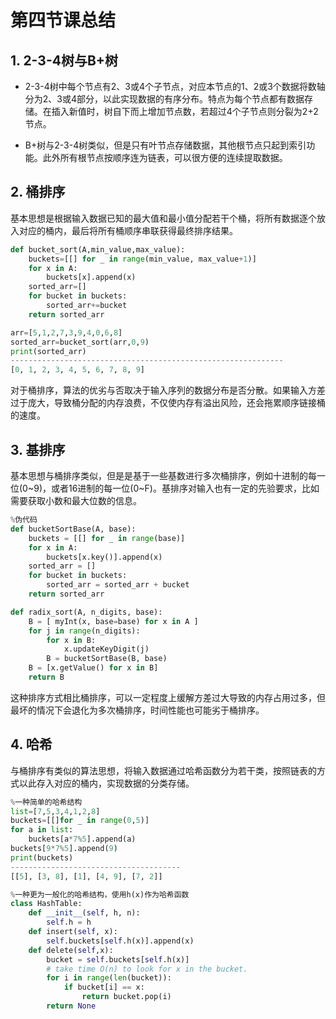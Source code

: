 # 第四节课总结

## 1. 2-3-4树与B+树

* 2-3-4树中每个节点有2、3或4个子节点，对应本节点的1、2或3个数据将数轴分为2、3或4部分，以此实现数据的有序分布。特点为每个节点都有数据存储。在插入新值时，树自下而上增加节点数，若超过4个子节点则分裂为2+2节点。

* B+树与2-3-4树类似，但是只有叶节点存储数据，其他根节点只起到索引功能。此外所有根节点按顺序连为链表，可以很方便的连续提取数据。

## 2. 桶排序

基本思想是根据输入数据已知的最大值和最小值分配若干个桶，将所有数据逐个放入对应的桶内，最后将所有桶顺序串联获得最终排序结果。

```python
def bucket_sort(A,min_value,max_value):
	buckets=[[] for _ in range(min_value, max_value+1)]
	for x in A:
	    buckets[x].append(x)
	sorted_arr=[]
	for bucket in buckets:
	    sorted_arr+=bucket
	return sorted_arr

arr=[5,1,2,7,3,9,4,0,6,8]
sorted_arr=bucket_sort(arr,0,9)
print(sorted_arr)
-------------------------------------------------------------
[0, 1, 2, 3, 4, 5, 6, 7, 8, 9]
```

对于桶排序，算法的优劣与否取决于输入序列的数据分布是否分散。如果输入方差过于庞大，导致桶分配的内存浪费，不仅使内存有溢出风险，还会拖累顺序链接桶的速度。

## 3. 基排序

基本思想与桶排序类似，但是是基于一些基数进行多次桶排序，例如十进制的每一位(0~9)，或者16进制的每一位(0~F)。基排序对输入也有一定的先验要求，比如需要获取小数和最大位数的信息。

```python
%伪代码
def bucketSortBase(A, base):
	buckets = [[] for _ in range(base)]
	for x in A:
	    buckets[x.key()].append(x)
	sorted_arr = []
	for bucket in buckets:
	    sorted_arr = sorted_arr + bucket
	return sorted_arr

def radix_sort(A, n_digits, base):
	B = [ myInt(x, base=base) for x in A ]
	for j in range(n_digits):
    	for x in B:
        	x.updateKeyDigit(j)
        B = bucketSortBase(B, base)
    B = [x.getValue() for x in B]
    return B
```

这种排序方式相比桶排序，可以一定程度上缓解方差过大导致的内存占用过多，但最坏的情况下会退化为多次桶排序，时间性能也可能劣于桶排序。

## 4. 哈希

与桶排序有类似的算法思想，将输入数据通过哈希函数分为若干类，按照链表的方式以此存入对应的桶内，实现数据的分类存储。

```python
%一种简单的哈希结构
list=[7,5,3,4,1,2,8]
buckets=[[]for _ in range(0,5)]
for a in list:
    buckets[a*7%5].append(a)
buckets[9*7%5].append(9)
print(buckets)
--------------------------------------
[[5], [3, 8], [1], [4, 9], [7, 2]]
```

```python
%一种更为一般化的哈希结构，使用h(x)作为哈希函数
class HashTable:
	def __init__(self, h, n):
    	self.h = h
    def insert(self, x):
    	self.buckets[self.h(x)].append(x)
    def delete(self,x):
    	bucket = self.buckets[self.h(x)]
    	# take time O(n) to look for x in the bucket.
    	for i in range(len(bucket)):
        	if bucket[i] == x:
            	return bucket.pop(i)
    	return None
```

